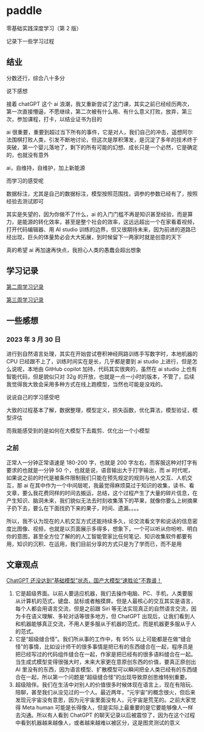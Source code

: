 # paddle

零基础实践深度学习（第 2 版）

记录下一些学习过程

## 结业

分数还行，综合八十多分

说下感想

接着 chatGPT 这个 ai 浪潮，我又重新尝试了这门课，其实之前已经经历两次，第一次直接懵逼，不愿继续，第二次被有什么用、有什么意义打败，放弃，第三次，参加课程，打卡，以结业证书为目的

ai 很重要，重要到超过当下所有的事件，它是对人，我们自己的冲击，遥想阿尔法围棋打败人类，引发不断地讨论，但这次是厚积薄发，是沉淀了多年的技术终于突破，第一个婴儿落地了，剩下的所有可能的幻想、成长只是一个必然，它是确定的，也就没有意外

ai，自维持，自维护，加上新能源

而学习的感受呢

数据标注，尤其是自己的数据标注，模型按照范围找，调参的参数已经有了，按照经验去测试即可

其实是失望的，因为你做不了什么，ai 的入门门槛不再是知识甚至经验，而是算力，是能源的转化效率，甚至是整个社会的效率，这远远超出一个在家看着视频，打开代码编辑器、用 AI studio 训练的边界，但又很期待未来，因为前进的道路已经出现，巨头的体量势必会大大拓展，到时候留下一两家时就是创意的天下

真的希望 ai 再加速再快点，我担心人类的愚蠢会超出想象

## 学习记录

[第二周学习记录](./%E7%AC%AC%E4%BA%8C%E5%91%A8%E5%AD%A6%E4%B9%A0%E8%AE%B0%E5%BD%95.md)

[第三周学习记录](./%E7%AC%AC%E4%B8%89%E5%91%A8%E5%AD%A6%E4%B9%A0%E8%AE%B0%E5%BD%95.md)

## 一些感想

### 2023 年 3 月 30 日

进行到自然语言处理，其实在开始尝试卷积神经网路训练手写数字时，本地机器的 CPU 已经跟不上了，训练时间实在是长，几乎都是要到 ai studio 上进行，但是怎么说呢，本地由 GitHub copilot 加持，代码其实很爽的，虽然在 ai studio 上也有智能代码，但是貌似只对 32g 的开放，也就是一点一小时的版本，不管了，后续我觉得我大致会采用多种方式在线上跑模型，当然也可能是没戏的。

说说自己的学习感受吧

大致的过程基本了解，数据整理，模型定义，损失函数，优化算法，模型验证，模型评估

而我能感受到的是如何在大模型下去裁剪、优化出一个小模型

### 之前

正常人一分钟正常语速是 180-200 字，也就是 200 字左右，而客服这种对打字有要求的也就是一分钟 50 个，也就是说，语音输出大于打字输出，而 ai 时代呢，如果说之前的时代是被条件限制我们只能在预先规定的规则与他人交互、人机交互，那 ai 在其中作为一个中间层呢，我最觉得麻烦莫过于知识的收集，读书、看文章，要么我花费同样的时间去搬运，总结，这个过程产生了大量的碎片信息，在产生知识、脑洞未来，我们貌似无法去时刻收集落下的苹果，就像你要么上树摘果子扔下去，要么在下面找扔下来的果子，时间、遗漏。。。。

所以，我不认为现在的人机交互方式还能持续多久，论交流看文字和说话的信息密度比图像、视频，也就是以页面展示多得多，想象下，一个可以听从你吩咐、明白你的意图，甚至全方位了解的的人工智能管家比任何笔记、知识收集软件都要有用，知识的沉积、在运用，我们目前分享的方式只是为了学而已，而不是用

## 文章观点

[ChatGPT 还没达到“基础模型”状态，国产大模型“速胜论”不靠谱！](https://mp.weixin.qq.com/s/0fOA7r08p9eyZaf3MkbU0Q)

1. 它是超级界面。以前人要适应机器，我们去操作电脑、PC、手机，人类要服从计算机的范式，键盘、鼠标或者触摸屏。但是人最核心的交互其实是语言，每个人都会用语言交流，但是之前跟 Siri 等无法实现真正的自然语言交流，因为卡在语义理解、多轮对话等很多地方，但 ChatGPT 出现后，让我们看到人和机器能够真正交流，不用人更多服从于机器的范式，而是机器更多服从于人的范式。
2. 它是“超级缝合怪”。我们所从事的工作中，有 95% 以上可能都是在做“缝合怪”的事情，比如设计师干的很多事情是把已有的东西缝合在一起，程序员是把已经写过的代码组件缝合在一起，作家是把已经有的很多语料缝合在一起。当生成式模型变得很强大时，未来大家更在意原创东西的价值，要真正原创出 AI 里没有的东西，因为语言模型、扩散模型可以瞬间把全人类已经有的东西缝合在一起，所以第一个问题是“超级缝合怪”的出现导致原创思维特别重要。
3. 超级陪伴。我们在生活中对别人的价值很多时候体现在语言上，现在有陪玩、陪聊，甚至我们从没见过的一个人。最近两年，“元宇宙”的概念很火，但后来发现元宇宙没有意思，因为元宇宙里面没有人，元宇宙是荒芜的。之前大家觉得 Meta human 可能是长得像人，但是实际上最重要的是它要能够像人一样去沟通。所以有人看到 ChatGPT 的聊天记录以后被震惊了，因为在这个过程中看到机器越来越像人，或者越来越难以被区分，这是图灵测试的意义
